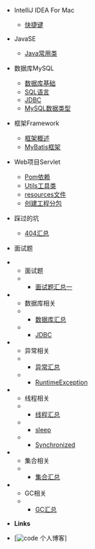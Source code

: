 - IntelliJ IDEA For Mac 

  - [快捷键](Documents/IDEA/快捷键.md)

- JavaSE

  - [Java常用类](Documents/JavaSE/Java常用类.md)


- 数据库MySQL

  - [数据库基础](Documents/MySQL/数据库基础.md)
  - [SQL语言](Documents/MySQL/SQL.md)
  - [JDBC](Documents/MySQL/JDBC.md)
  - [MySQL数据类型](Documents/MySQL/MySQL数据类型.md)


- 框架Framework

  - [框架概述](Documents/框架/框架概述.md)
  - [MyBatis框架](Documents/框架/MyBatis框架.md)


- Web项目Servlet

  - [Pom依赖](Documents/Web项目Servlet/Web项目下Maven模块Pom依赖.md)
  - [Utils工具类](Documents/Web项目Servlet/Utils工具类.md)
  - [resources文件](Documents/Web项目Servlet/resources文件.md)
  - [创建工程分包](Documents/Web项目Servlet/创建工程分包.md)

- 踩过的坑

  - [404汇总](Documents/踩过的坑/404汇总.md)

- 面试题 

- - 面试题 
  - - [面试题汇总一](Documents/面试刷题/面试题汇总一.md)
- - 数据库相关 
  - - [数据库汇总](Documents/面试刷题/数据库相关/数据库相关.md)
  - - [JDBC](Documents/面试刷题/数据库相关/JDBC.md)
- - 异常相关 
  - - [异常汇总](Documents/面试刷题/异常相关/异常相关.md)
  - - [RuntimeException](Documents/面试刷题/异常相关/RuntimeException.md)
- - 线程相关 
  - - [线程汇总](Documents/面试刷题/线程相关/线程相关.md)
  - - [sleep](Documents/面试刷题/线程相关/sleep.md)
  - - [Synchronized](Documents/面试刷题/线程相关/Synchronized.md)
- - 集合相关 
  - - [集合汇总](Documents/面试刷题/集合相关/集合.md)
- - GC相关 
  - - [GC汇总](Documents/面试刷题/GC相关/GC.md)








- **Links**
- [![code](https://) 个人博客]